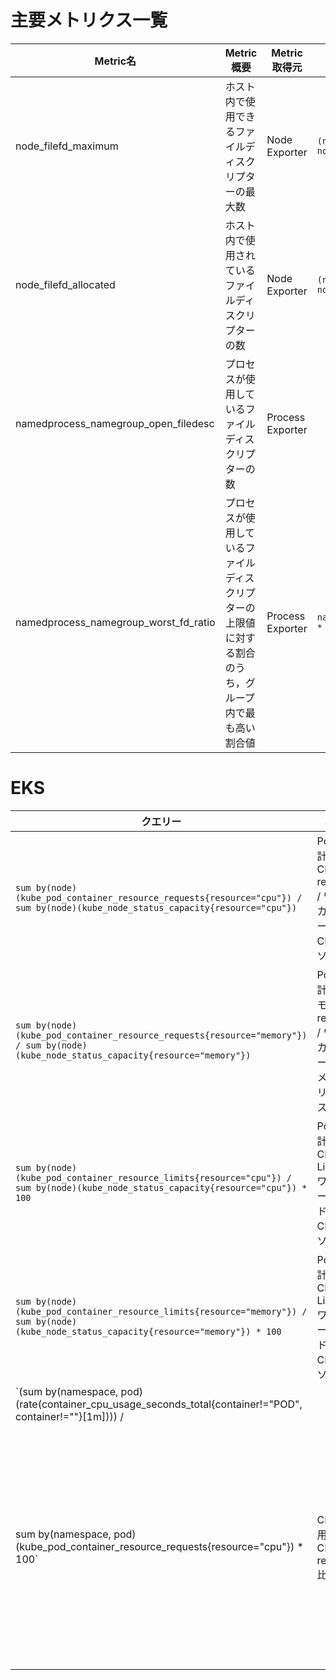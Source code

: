 # 主要メトリクス一覧
| Metric名 | Metric概要 | Metric取得元 | Query例 | 備考 |
|  --- | --- | --- | --- | --- |
| node_filefd_maximum | ホスト内で使用できるファイルディスクリプターの最大数 | Node Exporter | `(node_filefd_allocated / node_filefd_maximum) * 100` |  |
| node_filefd_allocated | ホスト内で使用されているファイルディスクリプターの数 | Node Exporter | `(node_filefd_allocated / node_filefd_maximum) * 100` | |
| namedprocess_namegroup_open_filedesc | プロセスが使用しているファイルディスクリプターの数 | Process Exporter | | `/proc/<pid>/fd`で参照できるファイルディスクリプターの数を取得して使用 |
| namedprocess_namegroup_worst_fd_ratio | プロセスが使用しているファイルディスクリプターの上限値に対する割合のうち，グループ内で最も高い割合値 | Process Exporter | `namedprocess_namegroup_worst_fd_ratio * 100` | `/proc/<pid>/limits`で取得したMax open filesのSoft Limit値に対するopen_filedescの比率を使用 |

# EKS
| クエリー | 概要 | 備考 |
|---|---|---|
|`sum by(node)(kube_pod_container_resource_requests{resource="cpu"}) / sum by(node)(kube_node_status_capacity{resource="cpu"})`| Pod合計のCPU request / ワーカーノード総CPUリソース | Podのスケジューリング関連で確認すべき |
|`sum by(node)(kube_pod_container_resource_requests{resource="memory"}) / sum by(node)(kube_node_status_capacity{resource="memory"})`| Pod合計のメモリ request / ワーカーノード総メモリリソース | Podのスケジューリング関連で確認すべき |
|`sum by(node)(kube_pod_container_resource_limits{resource="cpu"}) / sum by(node)(kube_node_status_capacity{resource="cpu"}) * 100`| Pod合計のCPU Limit / ワーカーノード総CPUリソース | ワーカーノードのリソース不足でPodが正常に処理できない可能性があるため、確認すべき |
|`sum by(node)(kube_pod_container_resource_limits{resource="memory"}) / sum by(node)(kube_node_status_capacity{resource="memory"}) * 100`| Pod合計のCPU Limit / ワーカーノード総CPUリソース | ワーカーノードのリソース不足でPodがEvictionされたりする可能性があるため、確認すべき |
|`(sum by(namespace, pod) (rate(container_cpu_usage_seconds_total{container!="POD", container!=""}[1m]))) / 
sum by(namespace, pod) (kube_pod_container_resource_requests{resource="cpu"}) * 100` | CPU使用率 / CPU request比 | `container!="POD"`はKubernetesにおける「pause」コンテナを指していて、実際のアプリケーションコンテナとは別に、ネットワーク名前空間を保持するための「pause」コンテナが含まれている。`container=""`は実際のアプリケーションコンテナではなく、集計値やシステムレベルのメトリクスである場合がある|
